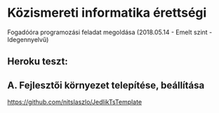 #  Közismereti informatika érettségi 
Fogadóóra programozási feladat megoldása 
(2018.05.14 - Emelt szint - Idegennyelvű)

## Heroku teszt:


## A.  Fejlesztői környezet telepítése, beállítása
https://github.com/nitslaszlo/JedlikTsTemplate
